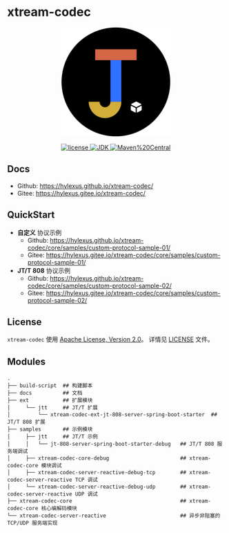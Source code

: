 # xtream-codec

<p align="center">
    <a href="https://github.com/hylexus/xtream-codec">
        <img alt="xtream-codec logo" src="docs/src/.vuepress/public/logo.png" width="50%" />
    </a>
</p>

<p align="center">
    <a href="https://www.apache.org/licenses/LICENSE-2.0">
        <img alt="license" src="https://img.shields.io/badge/license-Apache2-blue" />
    </a>
    <a href="https://openjdk.org/projects/jdk/21">
        <img alt="JDK" src="https://img.shields.io/badge/jdk-21-red" />
    </a>
    <a href="https://search.maven.org/search?q=g:%22io.github.hylexus.xtream%22%20AND%20a:%22xtream-codec-core%22">
            <img alt="Maven%20Central" src="https://img.shields.io/maven-central/v/io.github.hylexus.xtream/xtream-codec-core.svg?label=Maven%20Central&color=green" />
    </a>
</p>

## Docs

- Github: https://hylexus.github.io/xtream-codec/
- Gitee: https://hylexus.gitee.io/xtream-codec/

## QuickStart

- **自定义** 协议示例
    - Github: https://hylexus.github.io/xtream-codec/core/samples/custom-protocol-sample-01/
    - Gitee: https://hylexus.gitee.io/xtream-codec/core/samples/custom-protocol-sample-01/
- **JT/T 808** 协议示例
    - Github: https://hylexus.github.io/xtream-codec/core/samples/custom-protocol-sample-02/
    - Gitee: https://hylexus.gitee.io/xtream-codec/core/samples/custom-protocol-sample-02/

## License

`xtream-codec` 使用 [Apache License, Version 2.0](https://www.apache.org/licenses/LICENSE-2.0)。 详情见 [LICENSE](LICENSE) 文件。

## Modules

```shell
.
├── build-script  ## 构建脚本
├── docs          ## 文档
├── ext           ## 扩展模块
│     └── jtt     ## JT/T 扩展
│         └── xtream-codec-ext-jt-808-server-spring-boot-starter  ## JT/T 808 扩展
├── samples       ## 示例模块
│     ├── jtt     ## JT/T 示例
│     │   └── jt-808-server-spring-boot-starter-debug   ## JT/T 808 服务端调试
│     ├── xtream-codec-core-debug                       ## xtream-codec-core 模块调试
│     ├── xtream-codec-server-reactive-debug-tcp        ## xtream-codec-server-reactive TCP 调试
│     └── xtream-codec-server-reactive-debug-udp        ## xtream-codec-server-reactive UDP 调试
├── xtream-codec-core                                   ## xtream-codec-core 核心编解码模块
└── xtream-codec-server-reactive                        ## 异步非阻塞的 TCP/UDP 服务端实现
```
